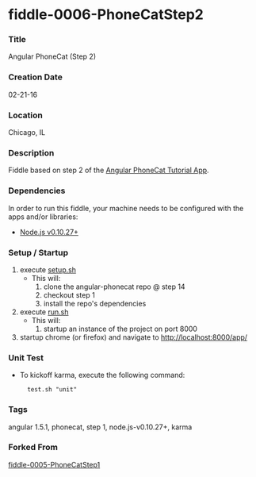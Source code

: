 fiddle-0006-PhoneCatStep2
======


### Title

Angular PhoneCat (Step 2)


### Creation Date

02-21-16


### Location

Chicago, IL


### Description

Fiddle based on step 2 of the [Angular PhoneCat Tutorial App](https://docs.angularjs.org/tutorial/step_02).


### Dependencies

In order to run this fiddle, your machine needs to be configured with the apps and/or libraries:

 *  [Node.js v0.10.27+](http://nodejs.org/)


### Setup / Startup

1.  execute [setup.sh](setup.sh)
    * This will:
        1.  clone the angular-phonecat repo @ step 14
        2.  checkout step 1
        3.  install the repo's dependencies
2.  execute [run.sh](run.sh)
    * This will:
        1.  startup an instance of the project on port 8000
3.  startup chrome (or firefox) and navigate to [http://localhost:8000/app/](http://localhost:8000/app/)


### Unit Test

* To kickoff karma, execute the following command:

        test.sh "unit"


### Tags

angular 1.5.1, phonecat, step 1, node.js-v0.10.27+, karma


### Forked From

[fiddle-0005-PhoneCatStep1](../fiddle-0005-PhoneCatStep1)
